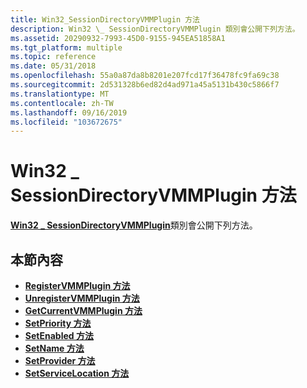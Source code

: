 ```yaml
---
title: Win32_SessionDirectoryVMMPlugin 方法
description: Win32 \_ SessionDirectoryVMMPlugin 類別會公開下列方法。
ms.assetid: 20290932-7993-45D0-9155-945EA51858A1
ms.tgt_platform: multiple
ms.topic: reference
ms.date: 05/31/2018
ms.openlocfilehash: 55a0a87da8b8201e207fcd17f36478fc9fa69c38
ms.sourcegitcommit: 2d531328b6ed82d4ad971a45a5131b430c5866f7
ms.translationtype: MT
ms.contentlocale: zh-TW
ms.lasthandoff: 09/16/2019
ms.locfileid: "103672675"
---
```

# <a name="win32_sessiondirectoryvmmplugin-methods"></a>Win32 \_ SessionDirectoryVMMPlugin 方法

[**Win32 \_ SessionDirectoryVMMPlugin**](win32-sessiondirectoryvmmplugin.md)類別會公開下列方法。

## <a name="in-this-section"></a>本節內容

-   [**RegisterVMMPlugin 方法**](registervmmplugin-win32-sessiondirectoryvmmplugin.md)
-   [**UnregisterVMMPlugin 方法**](unregistervmmplugin-win32-sessiondirectoryvmmplugin.md)
-   [**GetCurrentVMMPlugin 方法**](getcurrentvmmplugin-win32-sessiondirectoryvmmplugin.md)
-   [**SetPriority 方法**](setpriority-win32-sessiondirectoryvmmplugin.md)
-   [**SetEnabled 方法**](setenabled-win32-sessiondirectoryvmmplugin.md)
-   [**SetName 方法**](setname-win32-sessiondirectoryvmmplugin.md)
-   [**SetProvider 方法**](setprovider-win32-sessiondirectoryvmmplugin.md)
-   [**SetServiceLocation 方法**](setservicelocation-win32-sessiondirectoryvmmplugin.md)

 

 




